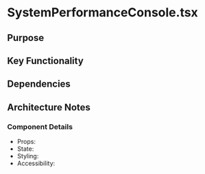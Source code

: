 # SystemPerformanceConsole.tsx

## Purpose

## Key Functionality

## Dependencies

## Architecture Notes

### Component Details
- Props: 
- State: 
- Styling: 
- Accessibility: 

